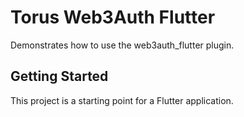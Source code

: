 # Torus Web3Auth Flutter
Demonstrates how to use the web3auth_flutter plugin.

## Getting Started

This project is a starting point for a Flutter application.